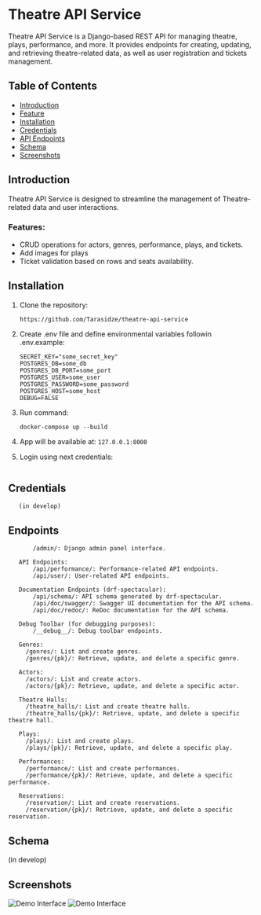# Theatre API Service

Theatre API Service is a Django-based REST API for managing theatre, plays, performance, and more. It provides endpoints for creating, updating, and retrieving theatre-related data, as well as user registration and tickets management.

## Table of Contents
- [Introduction](#introduction)
- [Feature](#features)
- [Installation](#installation)
- [Credentials](#credentials)
- [API Endpoints](#endpoints)
- [Schema](#schema)
- [Screenshots](#screenshots)

## Introduction

Theatre API Service is designed to streamline the management of Theatre-related data and user interactions.

### Features:
- CRUD operations for actors, genres, performance, plays, and tickets.
- Add images for plays
- Ticket validation based on rows and seats availability.

## Installation

1. Clone the repository:

   ```
   https://github.com/Tarasidze/theatre-api-service
   ```
2. Create .env file and define environmental variables followin .env.example:
   ```
   SECRET_KEY="some_secret_key"
   POSTGRES_DB=some_db
   POSTGRES_DB_PORT=some_port
   POSTGRES_USER=some_user
   POSTGRES_PASSWORD=some_password
   POSTGRES_HOST=some_host
   DEBUG=FALSE
   ```
3. Run command:
   ```
   docker-compose up --build
   ```
4. App will be available at: ```127.0.0.1:8000```
5. Login using next credentials:
   ```

## Credentials
```
   (in develop)
```

## Endpoints
```
       /admin/: Django admin panel interface.
       
   API Endpoints:
       /api/performance/: Performance-related API endpoints.
       /api/user/: User-related API endpoints.
       
   Documentation Endpoints (drf-spectacular):
       /api/schema/: API schema generated by drf-spectacular.
       /api/doc/swagger/: Swagger UI documentation for the API schema.
       /api/doc/redoc/: ReDoc documentation for the API schema.
   
   Debug Toolbar (for debugging purposes):
       /__debug__/: Debug toolbar endpoints.
   
   Genres:
     /genres/: List and create genres.
     /genres/{pk}/: Retrieve, update, and delete a specific genre.
   
   Actors:
     /actors/: List and create actors.
     /actors/{pk}/: Retrieve, update, and delete a specific actor.
   
   Theatre Halls:
     /theatre_halls/: List and create theatre halls.
     /theatre_halls/{pk}/: Retrieve, update, and delete a specific theatre hall.
   
   Plays:
     /plays/: List and create plays.
     /plays/{pk}/: Retrieve, update, and delete a specific play.
   
   Performances:
     /performance/: List and create performances.
     /performance/{pk}/: Retrieve, update, and delete a specific performance.
   
   Reservations:
     /reservation/: List and create reservations.
     /reservation/{pk}/: Retrieve, update, and delete a specific reservation.
```

## Schema
(in develop)

## Screenshots
![Demo Interface](Screenshot_demo_1.png)
![Demo Interface](Screenshot_demo_2.png)